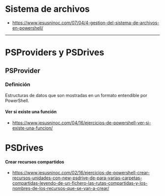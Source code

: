 # Sistema de archivos
* https://www.jesusninoc.com/07/04/4-gestion-del-sistema-de-archivos-en-powershell/

----------------------

# PSProviders y PSDrives

## PSProvider
### Definición
Estructuras de datos que son mostradas en un formato entendible por PowerShell.

#### Ver si existe una función
* https://www.jesusninoc.com/04/16/ejercicios-de-powershell-ver-si-existe-una-funcion/

# PSDrives
#### Crear recursos compartidos
* https://www.jesusninoc.com/02/16/ejercicios-de-powershell-crear-recursos-unidades-con-new-psdrive-de-para-varias-carpetas-compartidas-leyendo-de-un-fichero-las-rutas-compartidas-y-los-nombres-de-los-recursos-que-se-van-a-crear/
